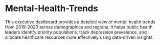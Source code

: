 # Mental-Health-Trends
This executive dashboard provides a detailed view of mental health trends from 2019–2023 across demographics and regions. It helps public health leaders identify priority populations, track depression prevalence, and allocate healthcare resources more effectively using data-driven insights.
